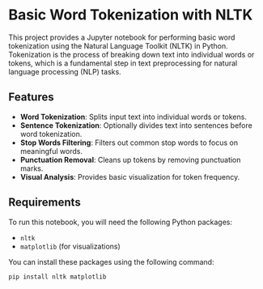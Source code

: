 # Basic Word Tokenization with NLTK

This project provides a Jupyter notebook for performing basic word tokenization using the Natural Language Toolkit (NLTK) in Python. Tokenization is the process of breaking down text into individual words or tokens, which is a fundamental step in text preprocessing for natural language processing (NLP) tasks.

## Features

- **Word Tokenization**: Splits input text into individual words or tokens.
- **Sentence Tokenization**: Optionally divides text into sentences before word tokenization.
- **Stop Words Filtering**: Filters out common stop words to focus on meaningful words.
- **Punctuation Removal**: Cleans up tokens by removing punctuation marks.
- **Visual Analysis**: Provides basic visualization for token frequency.

## Requirements

To run this notebook, you will need the following Python packages:

- `nltk`
- `matplotlib` (for visualizations)

You can install these packages using the following command:

```bash
pip install nltk matplotlib
